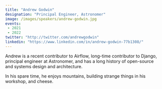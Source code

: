 ```yaml
---
title: "Andrew Godwin"
designation: "Principal Engineer, Astronomer"
image: /images/speakers/andrew-godwin.jpg
events:
 - 2021
 - 2022
twitter: "http://twitter.com/andrewgodwin"
linkedin: "https://www.linkedin.com/in/andrew-godwin-77b1308/"
---
```


Andrew is a recent contributor to Airflow, long-time contributor to Django, principal engineer at Astronomer, and has a long history of open-source and systems design and architecture.
 
In his spare time, he enjoys mountains, building strange things in his workshop, and cheese.